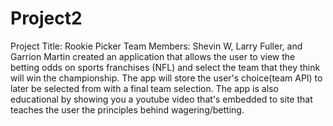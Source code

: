 # Project2
Project Title: Rookie Picker
Team Members: Shevin W, Larry Fuller, and Garrion Martin created an application that allows the user to view the betting odds on sports franchises (NFL) and select the team that they think will win the championship. The app will store the user's choice(team API) to later be selected from with a final team selection. The app is also educational by showing you a youtube video that's embedded to site that teaches the user the principles behind wagering/betting. 
